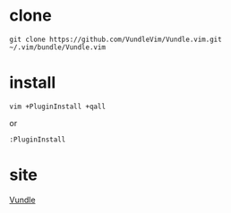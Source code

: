 # clone
```
git clone https://github.com/VundleVim/Vundle.vim.git ~/.vim/bundle/Vundle.vim
```

# install
```
vim +PluginInstall +qall
```
or
```
:PluginInstall
```

# site
[Vundle](https://github.com/VundleVim/Vundle.vim)


